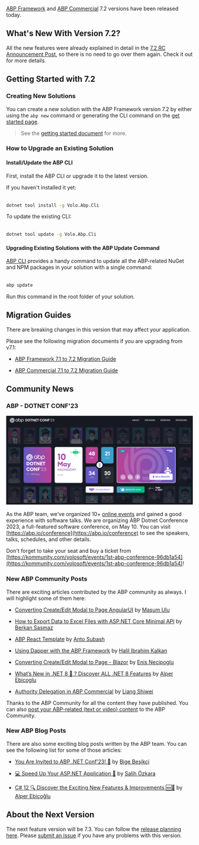 [ABP Framework](https://abp.io/) and [ABP Commercial](https://commercial.abp.io/) 7.2 versions have been released today.



## What's New With Version 7.2?



All the new features were already explained in detail in the [7.2 RC Announcement Post](https://blog.abp.io/abp/ABP.IO-Platform-7.2-RC-Has-Been-Published), so there is no need to go over them again. Check it out for more details. 



## Getting Started with 7.2



### Creating New Solutions



You can create a new solution with the ABP Framework version 7.2 by either using the `abp new` command or generating the CLI command on the [get started page](https://abp.io/get-started).



> See the [getting started document](https://docs.abp.io/en/abp/latest/Getting-Started) for more.



### How to Upgrade an Existing Solution



#### Install/Update the ABP CLI



First, install the ABP CLI or upgrade it to the latest version.



If you haven't installed it yet:



```bash

dotnet tool install -g Volo.Abp.Cli

```



To update the existing CLI:



```bash

dotnet tool update -g Volo.Abp.Cli

```



#### Upgrading Existing Solutions with the ABP Update Command



[ABP CLI](https://docs.abp.io/en/abp/latest/CLI) provides a handy command to update all the ABP-related NuGet and NPM packages in your solution with a single command:



```bash

abp update

```



Run this command in the root folder of your solution.



## Migration Guides



There are breaking changes in this version that may affect your application. 

Please see the following migration documents if you are upgrading from v7.1:



* [ABP Framework 7.1 to 7.2 Migration Guide](https://docs.abp.io/en/abp/7.2/Migration-Guides/Abp-7_2)

* [ABP Commercial 7.1 to 7.2 Migration Guide](https://docs.abp.io/en/commercial/7.2/migration-guides/v7_2)



## Community News



### ABP - DOTNET CONF'23



![abp-conf.png](3a0af7a8a3b472b85ab9c7c030934121.png)



As the ABP team, we've organized 10+ [online events](https://community.abp.io/events) and gained a good experience with software talks. We are organizing ABP Dotnet Conference 2023, a full-featured software conference, on May 10. You can visit [https://abp.io/conference](https://abp.io/conference) to see the speakers, talks, schedules, and other details.



Don't forget to take your seat and buy a ticket from [https://kommunity.com/volosoft/events/1st-abp-conference-96db1a54](https://kommunity.com/volosoft/events/1st-abp-conference-96db1a54)!



### New ABP Community Posts



There are exciting articles contributed by the ABP community as always. I will highlight some of them here:



* [Converting Create/Edit Modal to Page AngularUI](https://community.abp.io/posts/converting-createedit-modal-to-page-angularui-doadhgil) by [Masum Ulu](https://twitter.com/masumulu)

* [How to Export Data to Excel Files with ASP.NET Core Minimal API](https://community.abp.io/posts/how-to-export-data-to-excel-files-with-asp.net-core-minimal-api-79o45u3s) by [Berkan Sasmaz](https://twitter.com/berkansasmazz)

* [ABP React Template](https://community.abp.io/posts/abp-react-template-33pjmran) by [Anto Subash](https://twitter.com/antosubash)

* [Using Dapper with the ABP Framework](https://community.abp.io/posts/using-dapper-with-the-abp-framework-shp74p2l) by [Halil Ibrahim Kalkan](https://twitter.com/hibrahimkalkan)

* [Converting Create/Edit Modal to Page - Blazor](https://community.abp.io/posts/converting-createedit-modal-to-page-blazor-eexdex8y) by [Enis Necipoglu](https://twitter.com/EnisNecipoglu)

* [What’s New in .NET 8 🧐 ? Discover ALL .NET 8 Features](https://community.abp.io/posts/whats-new-in-.net-8-discover-all-.net-8-features-llcmrdre) by [Alper Ebicoglu](https://twitter.com/alperebicoglu)

* [Authority Delegation in ABP Commercial](https://community.abp.io/posts/Authority%20Delegation%20In%20ABP%20Commereical-3wtljpp0) by [Liang Shiwei](https://github.com/realLiangshiwei)



Thanks to the ABP Community for all the content they have published. You can also [post your ABP-related (text or video) content](https://community.abp.io/articles/submit) to the ABP Community.



### New ABP Blog Posts



There are also some exciting blog posts written by the ABP team. You can see the following list for some of those articles:



* [You Are Invited to ABP .NET Conf’23! 📣](https://blog.abp.io/abp/You-Are-Invited-to-ABP-dotNET-Conf23) by [Bige Beşikçi](https://twitter.com/bigedediki)

* [💻 Speed Up Your ASP.NET Application 🚀](https://blog.abp.io/abp/Speed-Up-Your-ASP.NET-Application) by [Salih Özkara](https://twitter.com/salihozkara_)

* [C# 12 🔍 Discover the Exciting New Features & Improvements 🆕🚀](https://blog.abp.io/abp/CSharp-12-Discover-the-Exciting-New-Features-and-Improvements) by [Alper Ebiçoğlu](https://twitter.com/alperebicoglu)



## About the Next Version



The next feature version will be 7.3. You can follow the [release planning here](https://github.com/abpframework/abp/milestones). Please [submit an issue](https://github.com/abpframework/abp/issues/new) if you have any problems with this version.

